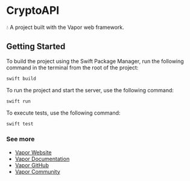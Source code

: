 # CryptoAPI

💧 A project built with the Vapor web framework.

## Getting Started

To build the project using the Swift Package Manager, run the following command in the terminal from the root of the project:
```bash
swift build
```

To run the project and start the server, use the following command:
```bash
swift run
```

To execute tests, use the following command:
```bash
swift test
```

### See more

- [Vapor Website](https://vapor.codes)
- [Vapor Documentation](https://docs.vapor.codes)
- [Vapor GitHub](https://github.com/vapor)
- [Vapor Community](https://github.com/vapor-community)

